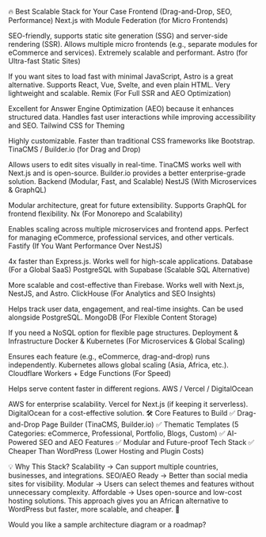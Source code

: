🔥 Best Scalable Stack for Your Case
Frontend (Drag-and-Drop, SEO, Performance)
Next.js with Module Federation (for Micro Frontends)

SEO-friendly, supports static site generation (SSG) and server-side rendering (SSR).
Allows multiple micro frontends (e.g., separate modules for eCommerce and services).
Extremely scalable and performant.
Astro (for Ultra-fast Static Sites)

If you want sites to load fast with minimal JavaScript, Astro is a great alternative.
Supports React, Vue, Svelte, and even plain HTML.
Very lightweight and scalable.
Remix (For Full SSR and AEO Optimization)

Excellent for Answer Engine Optimization (AEO) because it enhances structured data.
Handles fast user interactions while improving accessibility and SEO.
Tailwind CSS for Theming

Highly customizable.
Faster than traditional CSS frameworks like Bootstrap.
TinaCMS / Builder.io (for Drag and Drop)

Allows users to edit sites visually in real-time.
TinaCMS works well with Next.js and is open-source.
Builder.io provides a better enterprise-grade solution.
Backend (Modular, Fast, and Scalable)
NestJS (With Microservices & GraphQL)

Modular architecture, great for future extensibility.
Supports GraphQL for frontend flexibility.
Nx (For Monorepo and Scalability)

Enables scaling across multiple microservices and frontend apps.
Perfect for managing eCommerce, professional services, and other verticals.
Fastify (If You Want Performance Over NestJS)

4x faster than Express.js.
Works well for high-scale applications.
Database (For a Global SaaS)
PostgreSQL with Supabase (Scalable SQL Alternative)

More scalable and cost-effective than Firebase.
Works well with Next.js, NestJS, and Astro.
ClickHouse (For Analytics and SEO Insights)

Helps track user data, engagement, and real-time insights.
Can be used alongside PostgreSQL.
MongoDB (For Flexible Content Storage)

If you need a NoSQL option for flexible page structures.
Deployment & Infrastructure
Docker & Kubernetes (For Microservices & Global Scaling)

Ensures each feature (e.g., eCommerce, drag-and-drop) runs independently.
Kubernetes allows global scaling (Asia, Africa, etc.).
Cloudflare Workers + Edge Functions (For Speed)

Helps serve content faster in different regions.
AWS / Vercel / DigitalOcean

AWS for enterprise scalability.
Vercel for Next.js (if keeping it serverless).
DigitalOcean for a cost-effective solution.
🛠 Core Features to Build
✅ Drag-and-Drop Page Builder (TinaCMS, Builder.io)
✅ Thematic Templates (5 Categories: eCommerce, Professional, Portfolio, Blogs, Custom)
✅ AI-Powered SEO and AEO Features
✅ Modular and Future-proof Tech Stack
✅ Cheaper Than WordPress (Lower Hosting and Plugin Costs)

💡 Why This Stack?
Scalability → Can support multiple countries, businesses, and integrations.
SEO/AEO Ready → Better than social media sites for visibility.
Modular → Users can select themes and features without unnecessary complexity.
Affordable → Uses open-source and low-cost hosting solutions.
This approach gives you an African alternative to WordPress but faster, more scalable, and cheaper. 🚀

Would you like a sample architecture diagram or a roadmap?
